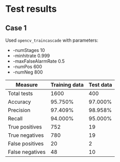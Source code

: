 # Test results

## Case 1

Used `opencv_traincascade` with parameters:

* -numStages 10
* -minhitrate 0.999
* -maxFalseAlarmRate 0.5
* -numPos 600
* -numNeg 800

| Measure         | Training data | Test data |
|-----------------|---------------|-----------|
| Total tests     | 1600          | 400       |
| Accuracy        | 95.750%       | 97.000%   |
| Precision       | 97.409%       | 98.958%   |
| Recall          | 94.000%       | 95.000%   |
| True positives  | 752           | 19        |
| True negatives  | 780           | 19        |
| False positives | 20            | 2         |
| False negatives | 48            | 10        |
